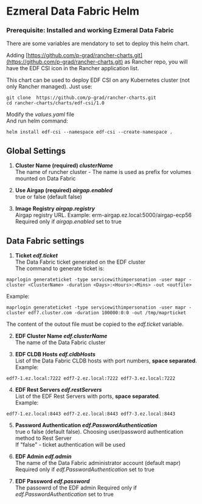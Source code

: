 # Ezmeral Data Fabric Helm
### Prerequisite: Installed and working **Ezmeral Data Fabric**  
There are some variables are mendatory to set to deploy this helm chart.

Adding [https://github.com/p-grad/rancher-charts.git](https://github.com/p-grad/rancher-charts.git) as Rancher repo, you will have the EDF CSI icon in the Rancher application list.  

This chart can be used to deploy EDF CSI on any Kubernetes cluster (not only Rancher managed). Just use:  
```
git clone  https://github.com/p-grad/rancher-charts.git  
cd rancher-charts/charts/edf-csi/1.0  
```  
Modify the *values.yaml* file  
And run helm command:  
```
helm install edf-csi --namespace edf-csi --create-namespace .
```

## Global Settings  
1. **Cluster Name  (required) *clusterName***  
The name of runcher cluster - The name is used as prefix for volumes mounted on Data Fabric 
  
2. **Use Airgap (required) *airgap.enabled***  
true or false (default false)
  
3. **Image Registry *airgap.registry***  
Airgap registry URL. Example: erm-airgap.ez.local:5000/airgap-ecp56  
Required only if *airgap.enabled* set to true  

## Data Fabric settings  
1. **Ticket *edf.ticket***  
The Data Fabric ticket generated on the EDF cluster  
The command to generate ticket is:  
```
maprlogin generateticket -type servicewithimpersonation -user mapr -cluster <ClusterName> -duration <Days>:<Hours>:<Mins> -out <outfile>  
```
Example:
```
maprlogin generateticket -type servicewithimpersonation -user mapr -cluster edf7.cluster.com -duration 100000:0:0 -out /tmp/maprticket  
```
The content of the outout file must be copied to the *edf.ticket* variable.  
  
2. **EDF Cluster Name *edf.clusterName***  
The name of the Data Fabric cluster  
  
3. **EDF CLDB Hosts *edf.cldbHosts***  
List of the Data Fabric CLDB hosts with port numbers, **space separated**.  
Example:
```
edf7-1.ez.local:7222 edf7-2.ez.local:7222 edf7-3.ez.local:7222  
```
  
4. **EDF Rest Servers *edf.restServers***  
List of the EDF Rest Servers with ports, **space separated**.  
Example:
```
edf7-1.ez.local:8443 edf7-2.ez.local:8443 edf7-3.ez.local:8443  
```
  
5. **Password Authentication *edf.PasswordAuthentication***  
true o false (default false). Choosing user/password authentication method to Rest Server  
If "false" - ticket authentication will be used  
  
6. **EDF Admin *edf.admin***  
The name of the Data Fabric administrator account (default mapr)  
Required only if *edf.PasswordAuthentication* set to true  
  
7. **EDF Password *edf.password***  
The passowrd of the EDF admin
Required only if *edf.PasswordAuthentication* set to true  
